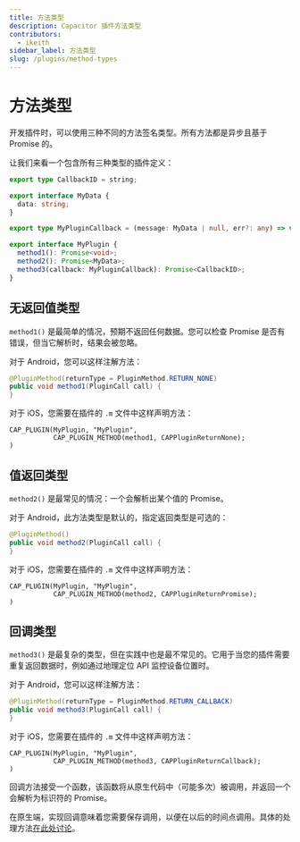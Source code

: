 ```yaml
---
title: 方法类型
description: Capacitor 插件方法类型
contributors:
  - ikeith
sidebar_label: 方法类型
slug: /plugins/method-types
---
```


# 方法类型

开发插件时，可以使用三种不同的方法签名类型。所有方法都是异步且基于 Promise 的。

让我们来看一个包含所有三种类型的插件定义：

```typescript
export type CallbackID = string;

export interface MyData {
  data: string;
}

export type MyPluginCallback = (message: MyData | null, err?: any) => void;

export interface MyPlugin {
  method1(): Promise<void>;
  method2(): Promise<MyData>;
  method3(callback: MyPluginCallback): Promise<CallbackID>;
}
```

## 无返回值类型

`method1()` 是最简单的情况，预期不返回任何数据。您可以检查 Promise 是否有错误，但当它解析时，结果会被忽略。

对于 Android，您可以这样注解方法：

```java
@PluginMethod(returnType = PluginMethod.RETURN_NONE)
public void method1(PluginCall call) {
}
```

对于 iOS，您需要在插件的 `.m` 文件中这样声明方法：

```objc
CAP_PLUGIN(MyPlugin, "MyPlugin",
           CAP_PLUGIN_METHOD(method1, CAPPluginReturnNone);
)
```

## 值返回类型

`method2()` 是最常见的情况：一个会解析出某个值的 Promise。

对于 Android，此方法类型是默认的，指定返回类型是可选的：

```java
@PluginMethod()
public void method2(PluginCall call) {
}
```

对于 iOS，您需要在插件的 `.m` 文件中这样声明方法：

```objc
CAP_PLUGIN(MyPlugin, "MyPlugin",
           CAP_PLUGIN_METHOD(method2, CAPPluginReturnPromise);
)
```

## 回调类型

`method3()` 是最复杂的类型，但在实践中也是最不常见的。它用于当您的插件需要重复返回数据时，例如通过地理定位 API 监控设备位置时。

对于 Android，您可以这样注解方法：

```java
@PluginMethod(returnType = PluginMethod.RETURN_CALLBACK)
public void method3(PluginCall call) {
}
```

对于 iOS，您需要在插件的 `.m` 文件中这样声明方法：

```objc
CAP_PLUGIN(MyPlugin, "MyPlugin",
           CAP_PLUGIN_METHOD(method3, CAPPluginReturnCallback);
)
```

回调方法接受一个函数，该函数将从原生代码中（可能多次）被调用，并返回一个会解析为标识符的 Promise。

在原生端，实现回调意味着您需要保存调用，以便在以后的时间点调用。具体的处理方法[在此处讨论](/main/reference/core-apis/saving-calls.md)。